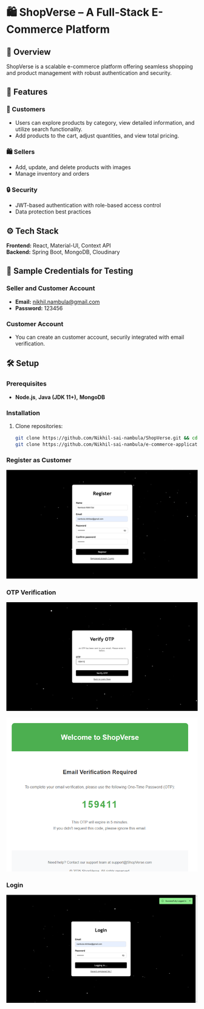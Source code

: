 # 🛍️ ShopVerse – A Full-Stack E-Commerce Platform

## 🚀 Overview

ShopVerse is a scalable e-commerce platform offering seamless shopping and product management with robust authentication and security.

## 🌟 Features

### 🛒 Customers

- Users can explore products by category, view detailed information, and utilize search functionality.
- Add products to the cart, adjust quantities, and view total pricing.

### 🛍️ Sellers

- Add, update, and delete products with images
- Manage inventory and orders

### 🔒 Security

- JWT-based authentication with role-based access control
- Data protection best practices

## ⚙️ Tech Stack

**Frontend:** React, Material-UI, Context API  
**Backend:** Spring Boot, MongoDB, Cloudinary

## 🧪 Sample Credentials for Testing

### Seller and Customer Account

- **Email:** nikhil.nambula@gmail.com
- **Password:** 123456

### Customer Account

- You can create an customer account, securily integrated with email verification.

## 🛠️ Setup

### Prerequisites

- **Node.js**, **Java (JDK 11+),** **MongoDB**

### Installation

1. Clone repositories:
   ```bash
   git clone https://github.com/Nikhil-sai-nambula/ShopVerse.git && cd ShopVerse
   git clone https://github.com/Nikhil-sai-nambula/e-commerce-application.git && cd e-commerce-application
   ```

### Register as Customer

![Register](image.png)

### OTP Verification

![OTP verification](image-1.png)

![OTP sent to mail](image-2.png)

### Login

![Login](image-3.png)
